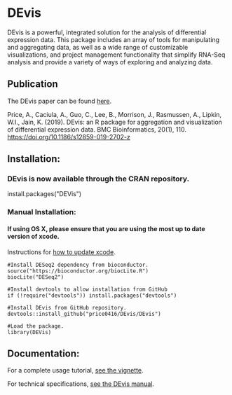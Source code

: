 # DEvis

DEvis is a powerful, integrated solution for the analysis of differential expression data. 
This package includes an array of tools for manipulating and aggregating data, as well as a wide range
of customizable visualizations, and project management functionality that simplify RNA-Seq analysis 
and provide a variety of ways of exploring and analyzing data.  

## Publication

The DEvis paper can be found [here](https://bmcbioinformatics.biomedcentral.com/articles/10.1186/s12859-019-2702-z).  


Price, A., Caciula, A., Guo, C., Lee, B., Morrison, J., Rasmussen, A., Lipkin, W.I., Jain, K. (2019). DEvis: an R package for aggregation and visualization of differential expression data. BMC Bioinformatics, 20(1), 110. https://doi.org/10.1186/s12859-019-2702-z


## Installation:

### DEvis is now available through the CRAN repository.

install.packages("DEVis")

### Manual Installation:
#### If using OS X, please ensure that you are using the most up to date version of xcode. 
Instructions for [how to update xcode](https://stackoverflow.com/questions/15417619/how-do-you-update-xcode-on-osx-to-the-latest-version).
```
#Install DESeq2 dependency from bioconductor.
source("https://bioconductor.org/biocLite.R")
biocLite("DESeq2")

#Install devtools to allow installation from GitHub
if (!require("devtools")) install.packages("devtools")

#Install DEvis from GitHub repository.
devtools::install_github("price0416/DEvis/DEvis")

#Load the package.
library(DEVis)
```


## Documentation:

For a complete usage tutorial, [see the vignette](https://github.com/price0416/DEvis/blob/master/DEVis/vignettes/DEVis_vignette.pdf).

For technical specifications, [see the DEvis manual](https://github.com/price0416/DEvis/blob/master/DEVis/vignettes/DEVis.pdf).


